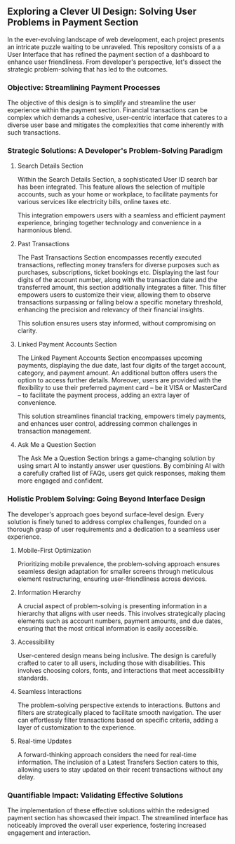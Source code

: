 ## Exploring a Clever UI Design: Solving User Problems in Payment Section

In the ever-evolving landscape of web development, each project presents an intricate puzzle waiting to be unraveled. This repository consists of a a User Interface that has refined the payment section of a dashboard to enhance user friendliness.
From developer's perspective, let's dissect the strategic problem-solving that has led to the outcomes.

### Objective: Streamlining Payment Processes

The objective of this design is to simplify and streamline the user experience within the payment section. Financial transactions can be complex which demands a cohesive, user-centric interface that cateres to a diverse user base and mitigates the complexities that come inherently with such transactions.

### Strategic Solutions: A Developer's Problem-Solving Paradigm

1. Search Details Section

   Within the Search Details Section, a sophisticated User ID search bar has been integrated. This feature allows the selection of multiple accounts, such as your home or workplace, to facilitate payments for various services like electricity bills, online taxes etc.

   This integration empowers users with a seamless and efficient payment experience, bringing together technology and convenience in a harmonious blend.

2. Past Transactions

   The Past Transactions Section encompasses recently executed transactions, reflecting money transfers for diverse purposes such as purchases, subscriptions, ticket bookings etc. Displaying the last four digits of the account number, along with the transaction date and the transferred amount, this section additionally integrates a filter. This filter empowers users to customize their view, allowing them to observe transactions surpassing or falling below a specific monetary threshold, enhancing the precision and relevancy of their financial insights.

   This solution ensures users stay informed, without compromising on clarity.

3. Linked Payment Accounts Section

   The Linked Payment Accounts Section encompasses upcoming payments, displaying the due date, last four digits of the target account, category, and payment amount. An additional button offers users the option to access further details. Moreover, users are provided with the flexibility to use their preferred payment card – be it VISA or MasterCard – to facilitate the payment process, adding an extra layer of convenience.

   This solution streamlines financial tracking, empowers timely payments, and enhances user control, addressing common challenges in transaction management.

4. Ask Me a Question Section

   The Ask Me a Question Section brings a game-changing solution by using smart AI to instantly answer user questions. By combining AI with a carefully crafted list of FAQs, users get quick responses, making them more engaged and confident.

### Holistic Problem Solving: Going Beyond Interface Design

The developer's approach goes beyond surface-level design. Every solution is finely tuned to address complex challenges, founded on a thorough grasp of user requirements and a dedication to a seamless user experience.

1. Mobile-First Optimization

   Prioritizing mobile prevalence, the problem-solving approach ensures seamless design adaptation for smaller screens through meticulous element restructuring, ensuring user-friendliness across devices.

2. Information Hierarchy

   A crucial aspect of problem-solving is presenting information in a hierarchy that aligns with user needs. This involves strategically placing elements such as account numbers, payment amounts, and due dates, ensuring that the most critical information is easily accessible.

3. Accessibility

   User-centered design means being inclusive. The design is carefully crafted to cater to all users, including those with disabilities. This involves choosing colors, fonts, and interactions that meet accessibility standards.

4. Seamless Interactions

   The problem-solving perspective extends to interactions. Buttons and filters are strategically placed to facilitate smooth navigation. The user can effortlessly filter transactions based on specific criteria, adding a layer of customization to the experience.

5. Real-time Updates

   A forward-thinking approach considers the need for real-time information. The inclusion of a Latest Transfers Section caters to this, allowing users to stay updated on their recent transactions without any delay.

### Quantifiable Impact: Validating Effective Solutions

The implementation of these effective solutions within the redesigned payment section has showcased their impact. The streamlined interface has noticeably improved the overall user experience, fostering increased engagement and interaction.
